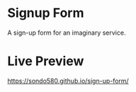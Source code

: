 # Signup Form

A sign-up form for an imaginary service.

# Live Preview

https://sondo580.github.io/sign-up-form/
